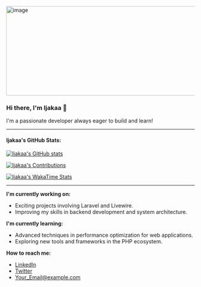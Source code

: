 
<img width="1024" height="239" alt="image" src="https://github.com/user-attachments/assets/6699e048-bb67-4c45-888c-40a2adfd7a8e" />


### Hi there, I'm Ijakaa 👋

I'm a passionate developer always eager to build and learn!

---

#### Ijakaa's GitHub Stats:

[![Ijakaa's GitHub stats](https://github-profile-summary-cards.vercel.app/api/cards/profile-details?username=ijakaa&theme=dark)](https://github.com/vn7n24fzkq/github-profile-summary-cards)

[![Ijakaa's Contributions](https://github-profile-summary-cards.vercel.app/api/cards/profile-contribution-timeline?username=ijakaa&theme=dark)](https://github.com/vn7n24fzkq/github-profile-summary-cards)

[![Ijakaa's WakaTime Stats](https://github-profile-summary-cards.vercel.app/api/cards/wakatime-stats?username=ijakaa&theme=dark)](https://github.com/vn7n24fzkq/github-profile-summary-cards)

<!-- Optional: You can add top languages or other cards if you like -->
<!-- [![Top Langs](https://github-profile-summary-cards.vercel.app/api/cards/top-languages?username=ijakaa&theme=dark)](https://github.com/vn7n24fzkq/github-profile-summary-cards) -->

---

**I'm currently working on:**
*   Exciting projects involving Laravel and Livewire.
*   Improving my skills in backend development and system architecture.

**I'm currently learning:**
*   Advanced techniques in performance optimization for web applications.
*   Exploring new tools and frameworks in the PHP ecosystem.

**How to reach me:**
*   [LinkedIn](Your_LinkedIn_Profile_URL_Here)
*   [Twitter](Your_Twitter_Profile_URL_Here)
*   Your_Email@example.com
